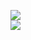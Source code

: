 [![](https://img.shields.io/badge/Made%20With-Github%20Spray-lightgrey.svg?style=for-the-badge&logo=github)](https://github.com/Annihil/github-spray#20757)  
[![](https://i.imgur.com/2DrTn0Z.gif)](https://github.com/Annihil/github-spray)